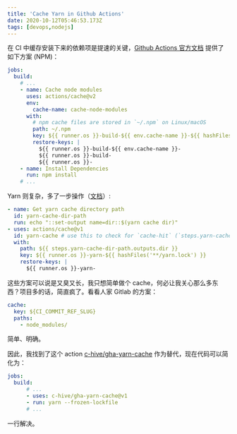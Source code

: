 ```yaml
---
title: 'Cache Yarn in Github Actions'
date: 2020-10-12T05:46:53.173Z
tags: [devops,nodejs]
---
```


在 CI 中缓存安装下来的依赖项是提速的关键，[Github Actions 官方文档](https://docs.github.com/en/free-pro-team@latest/actions/guides/caching-dependencies-to-speed-up-workflows) 提供了如下方案 (NPM)：

<!-- more -->

```yaml
jobs:
  build:
    # ...
    - name: Cache node modules
      uses: actions/cache@v2
      env:
        cache-name: cache-node-modules
      with:
        # npm cache files are stored in `~/.npm` on Linux/macOS
        path: ~/.npm
        key: ${{ runner.os }}-build-${{ env.cache-name }}-${{ hashFiles('**/package-lock.json') }}
        restore-keys: |
          ${{ runner.os }}-build-${{ env.cache-name }}-
          ${{ runner.os }}-build-
          ${{ runner.os }}-
    - name: Install Dependencies
      run: npm install
    # ...
```

Yarn 则复杂，多了一步操作（[文档](https://github.com/actions/cache/blob/9ab95382c899bf0953a0c6c1374373fc40456ffe/examples.md#node---yarn)）:

```yaml
- name: Get yarn cache directory path
  id: yarn-cache-dir-path
  run: echo "::set-output name=dir::$(yarn cache dir)"
- uses: actions/cache@v1
  id: yarn-cache # use this to check for `cache-hit` (`steps.yarn-cache.outputs.cache-hit != 'true'`)
  with:
    path: ${{ steps.yarn-cache-dir-path.outputs.dir }}
    key: ${{ runner.os }}-yarn-${{ hashFiles('**/yarn.lock') }}
    restore-keys: |
      ${{ runner.os }}-yarn-
```

这些方案可以说是又臭又长，我只想简单做个 cache，何必让我关心那么多东西？项目多的话，简直疯了。看看人家 Gitlab 的方案：

```yaml
cache:
  key: ${CI_COMMIT_REF_SLUG}
  paths:
    - node_modules/
```

简单、明确。

因此，我找到了这个 action [c-hive/gha-yarn-cache](https://github.com/c-hive/gha-yarn-cache) 作为替代，现在代码可以简化为：

```yaml
jobs:
  build:
      # ...
      - uses: c-hive/gha-yarn-cache@v1
      - run: yarn --frozen-lockfile
      # ...
```

一行解决。

